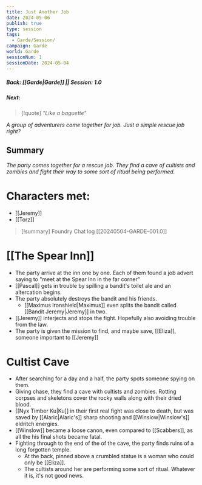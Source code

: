 ```yaml
---
title: Just Another Job
date: 2024-05-06
publish: true
type: session
tags:
  - Garde/Session/
campaign: Garde
world: Garde
sessionNum: 1
sessionDate: 2024-05-04
---
```

##### Back:  [[Garde|Garde]] || Session: 1.0
##### Next: 

> [!quote] *"Like a baguette"*

*A group of adventurers come together for job. Just a simple rescue job right?*

## Summary
*The party comes together for a rescue job. They find a cave of cultists and zombies and fight their way to some sort of ritual being performed.*

# Characters met:
- [[Jeremy]]
- [[Torz]]

> [!summary] Foundry Chat log
> [[20240504-GARDE-001.0]]

# [[The Spear Inn]]
- The party arrive at the inn one by one. Each of them found a job advert saying to "meet at the Spear Inn in the far corner"
- [[Pascal]] gets in trouble by spilling a bandit's toilet ale and an altercation begins.
- The party absolutely destroys the bandit and his friends.
	- [[Maximus Ironshield|Maximus]] even splits the bandit called [[Bandit Jeremy|Jeremy]] in two.
- [[Jeremy]] interjects and stops the fight. Hopefully also avoiding trouble from the law.
- The party is given the mission to find, and maybe save, [[Eliza]], someone important to [[Jeremy]]

# Cultist Cave
- After searching for a day and a half, the party spots someone spying on them.
- Giving chase, they find a cave with cultists and zombies. Rotting corpses and skeletons cover the rocky walls along with their dried blood.
- [[Nyx Timber Ku|Ku]] in their first real fight was close to death, but was saved by [[Alaric|Alaric's]] sharp shooting and [[Winslow|Winslow's]] eldritch energies.
- [[Winslow]] became a loose canon, even compared to [[Scabbers]], as all the his final shots became fatal.
- Fighting through to the end of the of the cave, the party finds ruins of a long forgotten temple.
	- At the back, pinned above a crumbled statue is a woman who could only be [[Eliza]].
	- The cultists around her are performing some sort of ritual. Whatever it is, it's not good news.


